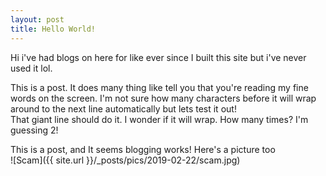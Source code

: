 ```yaml
---
layout: post
title: Hello World!
---
```


Hi i've had blogs on here for like ever since I built this site but i've never used it lol.<br>

This is a post. It does many thing like tell you that you're reading my fine words on the screen. I'm not sure how many characters before it will
wrap around to the next line automatically but lets test it out!<br>
That giant line should do it. I wonder if it will wrap. How many times? I'm guessing 2!


This is a post, and It seems blogging works!
Here's a picture too<br>
![Scam]({{ site.url }}/_posts/pics/2019-02-22/scam.jpg)
